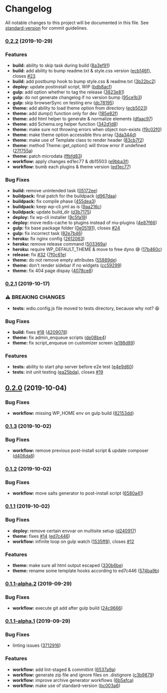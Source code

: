 # Changelog

All notable changes to this project will be documented in this file. See [standard-version](https://github.com/conventional-changelog/standard-version) for commit guidelines.

### [0.2.2](https://github.com/feryardiant/wpdev/compare/v0.2.1...v0.2.2) (2019-10-29)


### Features

* **build:** ability to skip task during build ([8a3ef91](https://github.com/feryardiant/wpdev/commit/8a3ef91b985685194515eb68dece1f5e38f85e1f))
* **build:** add ability to bump readme.txt & style.css version ([ecb146f](https://github.com/feryardiant/wpdev/commit/ecb146f62d1b20726cf99ef8b127ee00a713fab5)), closes [#23](https://github.com/feryardiant/wpdev/issues/23)
* **build:** add postbump hook to bump style.css & readme.txt ([3b22bc2](https://github.com/feryardiant/wpdev/commit/3b22bc22634f721aeac7ad723abd751e7137dec3))
* **deploy:** update postinstall script, WIP ([bdb8acf](https://github.com/feryardiant/wpdev/commit/bdb8acf9c9d917592b8813bb2a11aaedab86f089))
* **gulp:** add option whether to tag the release ([3823e81](https://github.com/feryardiant/wpdev/commit/3823e81c032b611ac74a6424c55b33e45a14077a))
* **gulp:** do not generate changelog if no version bump ([95ce1b3](https://github.com/feryardiant/wpdev/commit/95ce1b3785b801f277576a5e25ba0074eb9ed1f6))
* **gulp:** skip browserSync on testing env ([dc78195](https://github.com/feryardiant/wpdev/commit/dc78195205fbacacbe271dc83a9803ba2c25f1f4))
* **theme:** add ability to load theme option from directory ([ecb5023](https://github.com/feryardiant/wpdev/commit/ecb5023b54f76c976c5ed43f24bc0634a810eeb2))
* **theme:** add dump() function only for dev ([185e82f](https://github.com/feryardiant/wpdev/commit/185e82fcc7e3407742b92baa2cba237f884c1b0c))
* **theme:** add html helper to generate & normalize elements ([dfaac97](https://github.com/feryardiant/wpdev/commit/dfaac97d4d061eabf4cff59c522c1f0430521891))
* **theme:** add Schema.org helper function ([342d1d8](https://github.com/feryardiant/wpdev/commit/342d1d81a0756d5ae8620c897b3070d0c0da0965))
* **theme:** make sure not throwing errors when object non-exists ([f9c02f0](https://github.com/feryardiant/wpdev/commit/f9c02f02f1d79aa85046ac8e41502b0f0148b70f))
* **theme:** make theme option accessible thru array ([3da344d](https://github.com/feryardiant/wpdev/commit/3da344d58d9109f63907576bd8ca0540b92a715f))
* **theme:** make use of Template class to render header ([83cb7f2](https://github.com/feryardiant/wpdev/commit/83cb7f274f12e9bbcfc9421bec5fe2ecdad48e82))
* **theme:** method Theme::get_option() will throw error if  undefined ([27f755a](https://github.com/feryardiant/wpdev/commit/27f755a1df53741db2f948f89f00d39774680aa0))
* **theme:** patch microdata ([ffbfd83](https://github.com/feryardiant/wpdev/commit/ffbfd837e194cd991dc94012e55f6140fe68405d))
* **workflow:** apply changes ed1ec77 & db15503 ([e9bba3f](https://github.com/feryardiant/wpdev/commit/e9bba3f06f8db5e3b1fd80e2a86fe5bcbe863fdf))
* **workflow:** bumb each plugins & theme version ([ed1ec77](https://github.com/feryardiant/wpdev/commit/ed1ec7768333f66cbb507c4aba5e0114281c17ef))


### Bug Fixes

* **build:** remove unintended task ([05172ee](https://github.com/feryardiant/wpdev/commit/05172eefb47b382a00da71cd48567d276c17a28d))
* **buildpack:** final patch for the buildpack ([d967daa](https://github.com/feryardiant/wpdev/commit/d967daa2d388a0eeae9dc4e1621be740de7ea2bd))
* **buildpack:** fix compile phase ([455dea3](https://github.com/feryardiant/wpdev/commit/455dea37eb07e5ac6dbff13aedcfba14aabbae22))
* **buildpack:** keep wp-cli.yml as is ([9aa216c](https://github.com/feryardiant/wpdev/commit/9aa216cfd60a2ac00441cdc2ee66f8d410078179))
* **buildpack:** update build_dir ([d3b7175](https://github.com/feryardiant/wpdev/commit/d3b71756e1bcd02f5efaf98da30e0a5fecda55a9))
* **deploy:** fix wp-cli installer ([9c5fa19](https://github.com/feryardiant/wpdev/commit/9c5fa19bcc48543f761724fec1e2bfe954a910e8))
* **deploy:** move redis-cache to plugins instead of mu-plugins ([4e87f66](https://github.com/feryardiant/wpdev/commit/4e87f66990bec1930c8933254f117114b87ec3ca))
* **gulp:** fix base package folder ([0e05191](https://github.com/feryardiant/wpdev/commit/0e051915ed248259139c384f1ebbde488f69a0c2)), closes [#24](https://github.com/feryardiant/wpdev/issues/24)
* **gulp:** fix incorrect task ([82e7b46](https://github.com/feryardiant/wpdev/commit/82e7b46083fd004df9617767fd6dc691c9c81b62))
* **heroku:** fix nginx config ([2612063](https://github.com/feryardiant/wpdev/commit/2612063287ae7da76aefbf48cbf715ad53deedc6))
* **heroku:** remove release command ([503369a](https://github.com/feryardiant/wpdev/commit/503369a841ba2958bf02429f7b04aee549444d26))
* **heroku:** require WP_DEFAULT_THEME & move to free dyno :sweat_smile: ([17b460c](https://github.com/feryardiant/wpdev/commit/17b460c858baaf699f9efcbbde21212e2f0872ef))
* **release:** fix [#32](https://github.com/feryardiant/wpdev/issues/32) ([7f0c61e](https://github.com/feryardiant/wpdev/commit/7f0c61ef6a299e9f0e0dbaaf07e05bfab20cf0b5))
* **theme:** do not remove empty attributes ([55889de](https://github.com/feryardiant/wpdev/commit/55889de51a40c7340c69bb85fa7bcd49c8f2ef00))
* **theme:** don't render sidebar if no widgets ([cc59299](https://github.com/feryardiant/wpdev/commit/cc59299f945c97d7376cd298065b051dbd9c1a37))
* **theme:** fix 404 page dispay ([4078ce8](https://github.com/feryardiant/wpdev/commit/4078ce83e69ff0c89567742c098259267a29abc0))

### [0.2.1](https://github.com/feryardiant/wpdev/compare/v0.2.0...v0.2.1) (2019-10-17)


### ⚠ BREAKING CHANGES

* **tests:** wdio.config.js file moved to tests directory, because why not? 😆

### Bug Fixes

* **build:** fixes [#18](https://github.com/feryardiant/wpdev/issues/18) ([4209078](https://github.com/feryardiant/wpdev/commit/4209078))
* **theme:** fix admin_enqueue scripts ([de08be4](https://github.com/feryardiant/wpdev/commit/de08be4))
* **theme:** fix script_enqueue on customizer screen ([e198d89](https://github.com/feryardiant/wpdev/commit/e198d89))


### Features

* **tests:** ability to start php server before e2e test ([e4e9d60](https://github.com/feryardiant/wpdev/commit/e4e9d60))
* **tests:** init unit testing ([ea25bda](https://github.com/feryardiant/wpdev/commit/ea25bda)), closes [#19](https://github.com/feryardiant/wpdev/issues/19)

## [0.2.0](https://github.com/feryardiant/wpdev/compare/v0.1.3...v0.2.0) (2019-10-04)


### Bug Fixes

* **workflow:** missing WP_HOME env on gulp build ([82153dd](https://github.com/feryardiant/wpdev/commit/82153dd))

### [0.1.3](https://github.com/feryardiant/wpdev/compare/v0.1.2...v0.1.3) (2019-10-02)


### Bug Fixes

* **workflow:** remove previous post-install script & update composer ([d406da8](https://github.com/feryardiant/wpdev/commit/d406da8))

### [0.1.2](https://github.com/feryardiant/wpdev/compare/v0.1.1...v0.1.2) (2019-10-02)


### Bug Fixes

* **workflow:** move salts generator to post-install script ([6580a41](https://github.com/feryardiant/wpdev/commit/6580a41))

### [0.1.1](https://github.com/feryardiant/wpdev/compare/v0.1.1-alpha.2...v0.1.1) (2019-10-02)


### Bug Fixes

* **deploy:** remove certain envvar on multisite setup ([d240917](https://github.com/feryardiant/wpdev/commit/d240917))
* **theme:** fixes [#14](https://github.com/feryardiant/wpdev/issues/14) ([ed7c446](https://github.com/feryardiant/wpdev/commit/ed7c446))
* **workflow:** infinite loop on gulp watch ([1535ff8](https://github.com/feryardiant/wpdev/commit/1535ff8)), closes [#12](https://github.com/feryardiant/wpdev/issues/12)


### Features

* **theme:** make sure all html output escaped ([330b6be](https://github.com/feryardiant/wpdev/commit/330b6be))
* **theme:** rename some template hooks according to ed7c446 ([574ba9b](https://github.com/feryardiant/wpdev/commit/574ba9b))

### [0.1.1-alpha.2](https://github.com/feryardiant/wpdev/compare/v0.1.1-alpha.1...v0.1.1-alpha.2) (2019-09-29)


### Bug Fixes

* **workflow:** execute git add after gulp build ([24c9666](https://github.com/feryardiant/wpdev/commit/24c9666))

### [0.1.1-alpha.1](https://github.com/feryardiant/wpdev/compare/v0.1.0...v0.1.1-alpha.1) (2019-09-29)


### Bug Fixes

* linting issues ([3712916](https://github.com/feryardiant/wpdev/commit/3712916))


### Features

* **workflow:** add lint-staged & commitlint ([6537a9a](https://github.com/feryardiant/wpdev/commit/6537a9a))
* **workflow:** generate zip file and ignore files on .distignore ([c3b9879](https://github.com/feryardiant/wpdev/commit/c3b9879))
* **workflow:** improve archive generator workflows ([6b5afca](https://github.com/feryardiant/wpdev/commit/6b5afca))
* **workflow:** make use of standard-version ([bc003a6](https://github.com/feryardiant/wpdev/commit/bc003a6))
